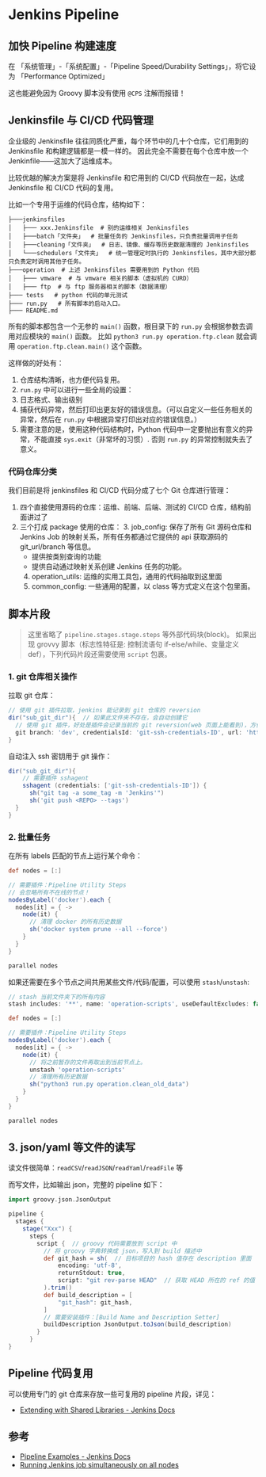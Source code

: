 # Jenkins Pipeline


## 加快 Pipeline 构建速度

在 「系统管理」-「系统配置」-「Pipeline Speed/Durability Settings」，将它设为 「Performance Optimized」

这也能避免因为 Groovy 脚本没有使用 `@CPS` 注解而报错！


## Jenkinsfile 与 CI/CD 代码管理

企业级的 Jenkinsfile 往往同质化严重，每个环节中的几十个仓库，它们用到的 Jenkinsfile 和构建逻辑都是一模一样的。
因此完全不需要在每个仓库中放一个 Jenkinfile——这加大了运维成本。

比较优越的解决方案是将 Jenkinsfile 和它用到的 CI/CD 代码放在一起，达成 Jenkinsfile 和 CI/CD 代码的复用。

比如一个专用于运维的代码仓库，结构如下：

```tree
├───jenkinsfiles
│   ├─── xxx.Jenkinsfile  # 别的运维相关 Jenkinsfiles
│   ├───batch「文件夹」  # 批量任务的 Jenkinsfiles，只负责批量调用子任务
│   ├───cleaning「文件夹」  # 日志、镜像、缓存等历史数据清理的 Jenkinsfiles
│   └───schedulers「文件夹」  # 统一管理定时执行的 Jenkinsfiles，其中大部分都只负责定时调用其他子任务。
├───operation  # 上述 Jenkinsfiles 需要用到的 Python 代码
│   ├─── vmware  # 与 vmware 相关的脚本（虚拟机的 CURD）
│   ├─── ftp  # 与 ftp 服务器相关的脚本（数据清理）
├─── tests   # python 代码的单元测试
├─── run.py   # 所有脚本的启动入口。
├─── README.md
```

所有的脚本都包含一个无参的 `main()` 函数，根目录下的 `run.py` 会根据参数去调用对应模块的 `main()` 函数。
比如 `python3 run.py operation.ftp.clean` 就会调用 `operation.ftp.clean.main()` 这个函数。

这样做的好处有：

1. 仓库结构清晰，也方便代码复用。
2. `run.py` 中可以进行一些全局的设置：
  1. 日志格式、输出级别
  2. 捕获代码异常，然后打印出更友好的错误信息。（可以自定义一些任务相关的异常，然后在 `run.py` 中根据异常打印出对应的错误信息。）
  3. 需要注意的是，使用这种代码结构时，Python 代码中一定要抛出有意义的异常，不能直接 `sys.exit`（非常坏的习惯）. 否则 `run.py` 的异常控制就失去了意义。


### 代码仓库分类

我们目前是将 jenkinsfiles 和 CI/CD 代码分成了七个 Git 仓库进行管理：

1. 四个直接使用源码的仓库：运维、前端、后端、测试的 CI/CD 仓库，结构前面讲过了
1. 三个打成 package 使用的仓库：
   3. job_config: 保存了所有 Git 源码仓库和 Jenkins Job 的映射关系，所有任务都通过它提供的 api 获取源码的 git_url/branch 等信息。
      - 提供按类别查询的功能
      - 提供自动通过映射关系创建 Jenkins 任务的功能。
   4. operation_utils: 运维的实用工具包，通用的代码抽取到这里面 
   6. common_config: 一些通用的配置，以 class 等方式定义在这个包里面。


## 脚本片段

>这里省略了 `pipeline.stages.stage.steps` 等外部代码块(block)。
如果出现 grovvy 脚本（标志性特征是: 控制流语句 if-else/while、变量定义 def），下列代码片段还需要使用 `script` 包裹。


### 1. git 仓库相关操作

拉取 git 仓库：
```groovy
// 使用 git 插件拉取，jenkins 能记录到 git 仓库的 reversion
dir("sub_git_dir"){  // 如果此文件夹不存在，会自动创建它
  // 使用 git 插件，好处是插件会记录当前的 git reversion(web 页面上能看到)，方便排查。
  git branch: 'dev', credentialsId: 'git-ssh-credentials-ID', url: 'http://gitlab.svc.local/test_repo'
}
```

自动注入 ssh 密钥用于 git 操作：

```groovy
dir("sub_git_dir"){
    // 需要插件 sshagent
    sshagent (credentials: ['git-ssh-credentials-ID']) {
      sh("git tag -a some_tag -m 'Jenkins'")
      sh('git push <REPO> --tags')
  }
}
```

### 2. 批量任务

在所有 labels 匹配的节点上运行某个命令：

```groovy
def nodes = [:]

// 需要插件：Pipeline Utility Steps
// 会忽略所有不在线的节点！
nodesByLabel('docker').each {
  nodes[it] = { ->
    node(it) {
      // 清理 docker 的所有历史数据
      sh('docker system prune --all --force')
    }
  }
}

parallel nodes
```

如果还需要在多个节点之间共用某些文件/代码/配置，可以使用 `stash`/`unstash`:

```groovy
// stash 当前文件夹下的所有内容
stash includes: '**', name: 'operation-scripts', useDefaultExcludes: false

def nodes = [:]

// 需要插件：Pipeline Utility Steps
nodesByLabel('docker').each {
  nodes[it] = { ->
    node(it) {
      // 将之前暂存的文件再取出到当前节点上。
      unstash 'operation-scripts'
      // 清理所有历史数据
      sh("python3 run.py operation.clean_old_data")
    }
  }
}

parallel nodes
```

## 3. json/yaml 等文件的读写

读文件很简单：`readCSV`/`readJSON`/`readYaml`/`readFile` 等

而写文件，比如输出 json，完整的 pipeline 如下：

```groovy
import groovy.json.JsonOutput

pipeline {
  stages {
    stage("Xxx") {
      steps {
        script {  // groovy 代码需要放到 script 中
          // 将 groovy 字典转换成 json，写入到 build 描述中
          def git_hash = sh(  // 目标项目的 hash 值存在 description 里面
              encoding: 'utf-8',
              returnStdout: true,
              script: "git rev-parse HEAD"  // 获取 HEAD 所在的 ref 的值
          ).trim()
          def build_description = [
              "git_hash": git_hash,
          ]
          // 需要安装插件：[Build Name and Description Setter]
          buildDescription JsonOutput.toJson(build_description)
        }
      }
}
```

## Pipeline 代码复用

可以使用专门的 git 仓库来存放一些可复用的 pipeline 片段，详见：

- [Extending with Shared Libraries - Jenkins Docs](https://www.jenkins.io/doc/book/pipeline/shared-libraries/)


## 参考

- [Pipeline Examples - Jenkins Docs](https://jenkins.io/doc/pipeline/examples)
- [Running Jenkins job simultaneously on all nodes](https://stackoverflow.com/questions/17286614/running-jenkins-job-simultaneously-on-all-nodes#answer-61692506)
